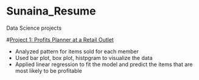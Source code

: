 # Sunaina_Resume
Data Science projects

#[Project 1: Profits Planner at a Retail Outlet](DS_profit_pred)
- Analyzed pattern for items sold for each member
- Used bar plot, box plot, histpgram to visualize the data
- Applied linear regression to fit the model and predict the items that are most likely to be profitable
